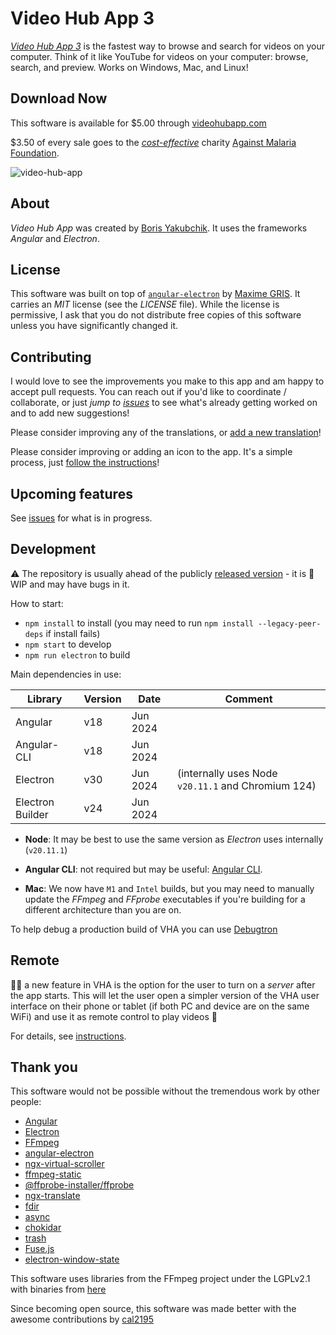 # Video Hub App 3

[_Video Hub App 3_](https://videohubapp.com/) is the fastest way to browse and search for videos on your computer. Think of it like YouTube for videos on your computer: browse, search, and preview. Works on Windows, Mac, and Linux!

## Download Now

This software is available for $5.00 through [videohubapp.com](https://videohubapp.com/download)

$3.50 of every sale goes to the [_cost-effective_](https://www.givewell.org/charities/top-charities) charity [Against Malaria Foundation](https://www.againstmalaria.com/).

![video-hub-app](https://user-images.githubusercontent.com/17264277/82097107-3ed91700-96d0-11ea-8679-87fa3e07cd0b.jpg)

## About

_Video Hub App_ was created by [Boris Yakubchik](https://videohubapp.com/en/about). It uses the frameworks _Angular_ and _Electron_.

## License

This software was built on top of [`angular-electron`](https://github.com/maximegris/angular-electron) by [Maxime GRIS](https://github.com/maximegris). It carries an _MIT_ license (see the _LICENSE_ file). While the license is permissive, I ask that you do not distribute free copies of this software unless you have significantly changed it.

## Contributing

I would love to see the improvements you make to this app and am happy to accept pull requests. You can reach out if you'd like to coordinate / collaborate, or just _jump to [issues](https://github.com/whyboris/Video-Hub-App/issues)_ to see what's already getting worked on and to add new suggestions!

Please consider improving any of the translations, or [add a new translation](https://github.com/whyboris/Video-Hub-App/tree/master/i18n)!

Please consider improving or adding an icon to the app. It's a simple process, just [follow the instructions](https://github.com/whyboris/Video-Hub-App/tree/master/src/app/components/icon)!

## Upcoming features

See [issues](https://github.com/whyboris/Video-Hub-App/issues) for what is in progress.

## Development

⚠ The repository is usually ahead of the publicly [released version](https://github.com/whyboris/Video-Hub-App/releases) - it is 🚧 WIP and may have bugs in it.

How to start:

- `npm install` to install (you may need to run `npm install --legacy-peer-deps` if install fails)
- `npm start` to develop
- `npm run electron` to build

Main dependencies in use:

| Library          | Version | Date      | Comment |
| ---------------- | ------- | --------- | ------- |
| Angular          | v18     | Jun 2024  |         |
| Angular-CLI      | v18     | Jun 2024  |         |
| Electron         | v30     | Jun 2024  | (internally uses Node `v20.11.1` and Chromium 124) |
| Electron Builder | v24     | Jun 2024  |         |

- **Node**: It may be best to use the same version as _Electron_ uses internally (`v20.11.1`)

- **Angular CLI**: not required but may be useful: [Angular CLI](https://cli.angular.io).

- **Mac**: We now have `M1` and `Intel` builds, but you may need to manually update the _FFmpeg_ and _FFprobe_ executables if you're building for a different architecture than you are on.

To help debug a production build of VHA you can use [Debugtron](https://github.com/bytedance/debugtron)

## Remote

👩‍🚀 a new feature in VHA is the option for the user to turn on a _server_ after the app starts. This will let the user open a simpler version of the VHA user interface on their phone or tablet (if both PC and device are on the same WiFi) and use it as remote control to play videos 🚀

For details, see [instructions](https://github.com/whyboris/Video-Hub-App/blob/master/remote/README.md).

## Thank you

This software would not be possible without the tremendous work by other people:

- [Angular](https://github.com/angular/angular)
- [Electron](https://github.com/electron/electron)
- [FFmpeg](https://www.ffmpeg.org/)
- [angular-electron](https://github.com/maximegris/angular-electron)
- [ngx-virtual-scroller](https://github.com/rintoj/ngx-virtual-scroller)
- [ffmpeg-static](https://github.com/eugeneware/ffmpeg-static)
- [@ffprobe-installer/ffprobe](https://github.com/SavageCore/node-ffprobe-installer)
- [ngx-translate](https://github.com/ngx-translate/core)
- [fdir](https://github.com/thecodrr/fdir)
- [async](https://github.com/caolan/async)
- [chokidar](https://github.com/paulmillr/chokidar)
- [trash](https://github.com/sindresorhus/trash)
- [Fuse.js](https://github.com/krisk/Fuse)
- [electron-window-state](https://github.com/mawie81/electron-window-state)

This software uses libraries from the FFmpeg project under the LGPLv2.1 with binaries from [here](https://github.com/kribblo/node-ffmpeg-installer#the-binaries)

Since becoming open source, this software was made better with the awesome contributions by [cal2195](https://github.com/cal2195)
